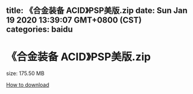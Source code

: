 
title: 《合金装备 ACID》PSP美版.zip
date: Sun Jan 19 2020 13:39:07 GMT+0800 (CST)    
categories: baidu
---

# 《合金装备 ACID》PSP美版.zip
size: 175.50 MB
 
 

[How to download](https://bpcam.bemobtrk.com/go/2ceec3aa-1ca2-46d6-b9ff-aaa5c184517c?jno=3748)